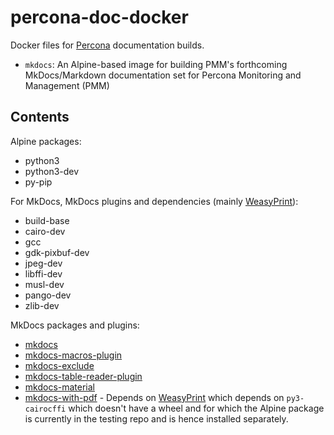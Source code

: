 # percona-doc-docker

Docker files for [Percona](percona.com/doc/) documentation builds.

- `mkdocs`: An Alpine-based image for building PMM's forthcoming MkDocs/Markdown documentation set for Percona Monitoring and Management (PMM)

## Contents

Alpine packages:

- python3
- python3-dev
- py-pip

For MkDocs, MkDocs plugins and dependencies (mainly [WeasyPrint](https://weasyprint.org/)):

- build-base
- cairo-dev
- gcc
- gdk-pixbuf-dev
- jpeg-dev
- libffi-dev
- musl-dev
- pango-dev
- zlib-dev

MkDocs packages and plugins:

- [mkdocs](https://www.mkdocs.org/)
- [mkdocs-macros-plugin](https://pypi.org/project/mkdocs-macros-plugin/)
- [mkdocs-exclude](https://pypi.org/project/mkdocs-exclude/)
- [mkdocs-table-reader-plugin](https://pypi.org/project/mkdocs-table-reader-plugin/)
- [mkdocs-material](https://pypi.org/project/mkdocs-material/)
- [mkdocs-with-pdf](https://pypi.org/project/mkdocs-with-pdf/) - Depends on [WeasyPrint](https://weasyprint.readthedocs.io/) which depends on `py3-cairocffi` which doesn't have a wheel and for which the Alpine package is currently in the testing repo and is hence installed separately.


